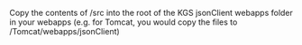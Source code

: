 Copy the contents of /src into the root of the KGS jsonClient webapps folder in your webapps (e.g. for Tomcat, you would copy the files to <folders>/Tomcat/webapps/jsonClient)
